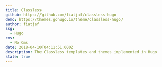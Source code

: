 ```yaml
---
title: Classless
github: https://github.com/fiatjaf/classless-hugo
demo: https://themes.gohugo.io/theme/classless-hugo/
author: fiatjaf
ssg:
  - Hugo
cms:
  - No Cms
date: 2018-04-10T04:11:51.000Z
description: The Classless templates and themes implemented in Hugo
stale: true
---
```

